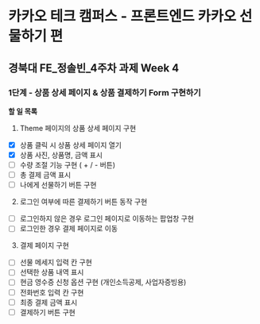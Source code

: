 # 카카오 테크 캠퍼스 - 프론트엔드 카카오 선물하기 편

## **경북대 FE\_정솔빈\_4주차 과제 Week 4**

### 1단계 - 상품 상세 페이지 & 상품 결제하기 Form 구현하기

**할 일 목록**

1. Theme 페이지의 상품 상세 페이지 구현

- [x] 상품 클릭 시 상품 상세 페이지 열기
- [x] 상품 사진, 상품명, 금액 표시
- [ ] 수량 조절 기능 구현 ( + / - 버튼)
- [ ] 총 결제 금액 표시
- [ ] 나에게 선물하기 버튼 구현

2. 로그인 여부에 따른 결제하기 버튼 동작 구현

- [ ] 로그인하지 않은 경우 로그인 페이지로 이동하는 팝업창 구현
- [ ] 로그인한 경우 결제 페이지로 이동

3. 결제 페이지 구현

- [ ] 선물 메세지 입력 칸 구현
- [ ] 선택한 상품 내역 표시
- [ ] 현금 영수증 신청 옵션 구현 (개인소득공제, 사업자증빙용)
- [ ] 전화번호 입력 칸 구현
- [ ] 최종 결제 금액 표시
- [ ] 결제하기 버튼 구현

